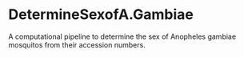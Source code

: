 # DetermineSexofA.Gambiae
A computational pipeline to determine the sex of Anopheles gambiae mosquitos from their accession numbers.
